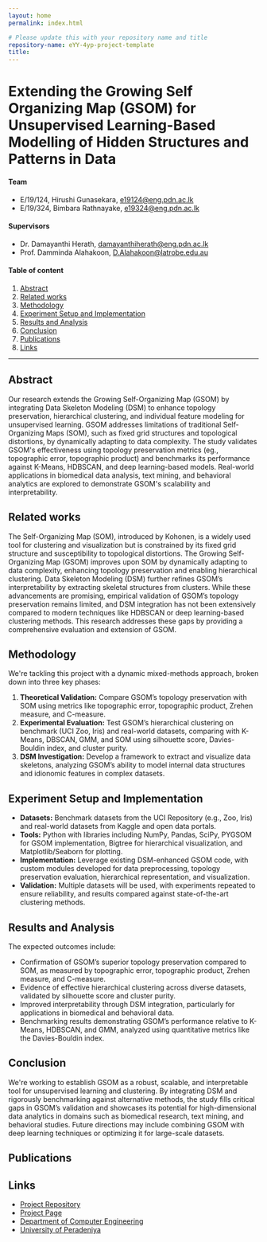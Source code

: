 ```yaml
---
layout: home
permalink: index.html

# Please update this with your repository name and title
repository-name: eYY-4yp-project-template
title:
---
```


[comment]: # "This is the standard layout for the project, but you can clean this and use your own template"

# Extending the Growing Self Organizing Map (GSOM) for Unsupervised Learning-Based Modelling of Hidden Structures and Patterns in Data

#### Team

- E/19/124, Hirushi Gunasekara, [e19124@eng.pdn.ac.lk]()
- E/19/324, Bimbara Rathnayake, [e19324@eng.pdn.ac.lk]()

#### Supervisors

- Dr. Damayanthi Herath, [damayanthiherath@eng.pdn.ac.lk]()
- Prof. Damminda Alahakoon, [D.Alahakoon@latrobe.edu.au]()

#### Table of content

1. [Abstract](#abstract)
2. [Related works](#related-works)
3. [Methodology](#methodology)
4. [Experiment Setup and Implementation](#experiment-setup-and-implementation)
5. [Results and Analysis](#results-and-analysis)
6. [Conclusion](#conclusion)
7. [Publications](#publications)
8. [Links](#links)

---

<!-- 
DELETE THIS SAMPLE before publishing to GitHub Pages !!!
This is a sample image, to show how to add images to your page. To learn more options, please refer [this](https://projects.ce.pdn.ac.lk/docs/faq/how-to-add-an-image/)
![Sample Image](./images/sample.png) 
-->


## Abstract
Our research extends the Growing Self-Organizing Map (GSOM) by integrating Data Skeleton Modeling (DSM) to enhance topology preservation, hierarchical clustering, and individual feature modeling for unsupervised learning. GSOM addresses limitations of traditional Self-Organizing Maps (SOM), such as fixed grid structures and topological distortions, by dynamically adapting to data complexity. The study validates GSOM's effectiveness using topology preservation metrics (eg., topographic error, topographic product) and benchmarks its performance against K-Means, HDBSCAN, and deep learning-based models. Real-world applications in biomedical data analysis, text mining, and behavioral analytics are explored to demonstrate GSOM's scalability and interpretability.

## Related works
The Self-Organizing Map (SOM), introduced by Kohonen, is a widely used tool for clustering and visualization but is constrained by its fixed grid structure and susceptibility to topological distortions. The Growing Self-Organizing Map (GSOM) improves upon SOM by dynamically adapting to data complexity, enhancing topology preservation and enabling hierarchical clustering. Data Skeleton Modeling (DSM) further refines GSOM’s interpretability by extracting skeletal structures from clusters. While these advancements are promising, empirical validation of GSOM’s topology preservation remains limited, and DSM integration has not been extensively compared to modern techniques like HDBSCAN or deep learning-based clustering methods. This research addresses these gaps by providing a comprehensive evaluation and extension of GSOM.

## Methodology
We're tackling this project with a dynamic mixed-methods approach, broken down into three key phases:

1. **Theoretical Validation:** Compare GSOM’s topology preservation with SOM using metrics like topographic error, topographic product, Zrehen measure, and C-measure.
2. **Experimental Evaluation:** Test GSOM’s hierarchical clustering on benchmark (UCI Zoo, Iris) and real-world datasets, comparing with K-Means, DBSCAN, GMM, and SOM using silhouette score, Davies-Bouldin index, and cluster purity.
3. **DSM Investigation:** Develop a framework to extract and visualize data skeletons, analyzing GSOM’s ability to model internal data structures and idionomic features in complex datasets.

## Experiment Setup and Implementation
* **Datasets:** Benchmark datasets from the UCI Repository (e.g., Zoo, Iris) and real-world datasets from Kaggle and open data portals.
* **Tools:** Python with libraries including NumPy, Pandas, SciPy, PYGSOM for GSOM implementation, Bigtree for hierarchical visualization, and Matplotlib/Seaborn for plotting.
* **Implementation:** Leverage existing DSM-enhanced GSOM code, with custom modules developed for data preprocessing, topology preservation evaluation, hierarchical representation, and visualization.
* **Validation:** Multiple datasets will be used, with experiments repeated to ensure reliability, and results compared against state-of-the-art clustering methods.

## Results and Analysis
The expected outcomes include:

* Confirmation of GSOM’s superior topology preservation compared to SOM, as measured by topographic error, topographic product, Zrehen measure, and C-measure.
* Evidence of effective hierarchical clustering across diverse datasets, validated by silhouette score and cluster purity.
* Improved interpretability through DSM integration, particularly for applications in biomedical and behavioral data.
* Benchmarking results demonstrating GSOM’s performance relative to K-Means, HDBSCAN, and GMM, analyzed using quantitative metrics like the Davies-Bouldin index.

## Conclusion
We're working to establish GSOM as a robust, scalable, and interpretable tool for unsupervised learning and clustering. By integrating DSM and rigorously benchmarking against alternative methods, the study fills critical gaps in GSOM’s validation and showcases its potential for high-dimensional data analytics in domains such as biomedical research, text mining, and behavioral studies. Future directions may include combining GSOM with deep learning techniques or optimizing it for large-scale datasets.

## Publications
[//]: # "Note: Uncomment each once you uploaded the files to the repository"

<!-- 1. [Semester 7 report](./) -->
<!-- 2. [Semester 7 slides](./) -->
<!-- 3. [Semester 8 report](./) -->
<!-- 4. [Semester 8 slides](./) -->
<!-- 5. Author 1, Author 2 and Author 3 "Research paper title" (2021). [PDF](./). -->


## Links

[//]: # ( NOTE: EDIT THIS LINKS WITH YOUR REPO DETAILS )

- [Project Repository](https://github.com/cepdnaclk/repository-name)
- [Project Page](https://cepdnaclk.github.io/repository-name)
- [Department of Computer Engineering](http://www.ce.pdn.ac.lk/)
- [University of Peradeniya](https://eng.pdn.ac.lk/)

[//]: # "Please refer this to learn more about Markdown syntax"
[//]: # "https://github.com/adam-p/markdown-here/wiki/Markdown-Cheatsheet"

